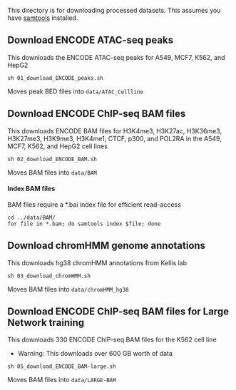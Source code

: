 
This directory is for downloading processed datasets. This assumes you have [samtools](http://www.htslib.org/download/) installed.

## Download ENCODE ATAC-seq peaks
This downloads the ENCODE ATAC-seq peaks for A549, MCF7, K562, and HepG2

```
sh 01_download_ENCODE_peaks.sh
```

Moves peak BED files into `data/ATAC_Cellline`


## Download ENCODE ChIP-seq BAM files
This downloads ENCODE BAM files for H3K4me3, H3K27ac, H3K36me3, H3K27me3, H3K9me3, H3K4me1, CTCF, p300, and POL2RA in the A549, MCF7, K562, and HepG2 cell lines

```
sh 02_download_ENCODE_BAM.sh
```

Moves BAM files into `data/BAM`

#### Index BAM files
BAM files require a *.bai index file for efficient read-access

  ```
  cd ../data/BAM/
  for file in *.bam; do samtools index $file; done
  ```

## Download chromHMM genome annotations
This downloads hg38 chromHMM annotations from Kellis lab

```
sh 03_download_chromHMM.sh
```

Moves BAM files into `data/chromHMM_hg38`

## Download ENCODE ChIP-seq BAM files for Large Network training
This downloads 330 ENCODE ChIP-seq BAM files for the K562 cell line
 - Warning: This downloads over 600 GB worth of data

```
sh 05_download_ENCODE_BAM-large.sh
```

Moves BAM files into `data/LARGE-BAM`
